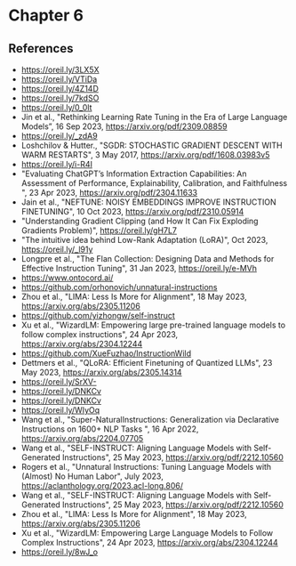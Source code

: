 # Chapter 6

## References 

* https://oreil.ly/3LX5X
* https://oreil.ly/VTiDa
* https://oreil.ly/4Z14D
* https://oreil.ly/7kdSO
* https://oreil.ly/0_0lt
* Jin et al., "Rethinking Learning Rate Tuning in the Era of Large Language Models”, 16 Sep 2023, https://arxiv.org/pdf/2309.08859 
* https://oreil.ly/_zdA9
* Loshchilov & Hutter., "SGDR: STOCHASTIC GRADIENT DESCENT WITH WARM RESTARTS", 3 May 2017, https://arxiv.org/pdf/1608.03983v5
* https://oreil.ly/i-R4I 
* "Evaluating ChatGPT’s Information Extraction Capabilities: An Assessment of Performance, Explainability, Calibration, and Faithfulness ", 23 Apr 2023, https://arxiv.org/pdf/2304.11633
* Jain et al., "NEFTUNE: NOISY EMBEDDINGS IMPROVE INSTRUCTION FINETUNING", 10 Oct 2023, https://arxiv.org/pdf/2310.05914
* "Understanding Gradient Clipping (and How It Can Fix Exploding Gradients Problem)", https://oreil.ly/gH7L7
* "The intuitive idea behind Low-Rank Adaptation (LoRA)", Oct 2023, https://oreil.ly/_l91y
* Longpre et al., "The Flan Collection: Designing Data and Methods for Effective Instruction Tuning", 31 Jan 2023, https://oreil.ly/e-MVh
* https://www.ontocord.ai/
* https://github.com/orhonovich/unnatural-instructions
* Zhou et al., "LIMA: Less Is More for Alignment", 18 May 2023, https://arxiv.org/abs/2305.11206
* https://github.com/yizhongw/self-instruct
* Xu et al., "WizardLM: Empowering large pre-trained language models to follow complex instructions", 24 Apr 2023, https://arxiv.org/abs/2304.12244
* https://github.com/XueFuzhao/InstructionWild
* Dettmers et al., "QLoRA: Efficient Finetuning of Quantized LLMs", 23 May 2023, https://arxiv.org/abs/2305.14314
* https://oreil.ly/SrXV-
* https://oreil.ly/DNKCv
* https://oreil.ly/DNKCv
* https://oreil.ly/WIyOq
* Wang et al., "Super-NaturalInstructions: Generalization via Declarative Instructions on 1600+ NLP Tasks ", 16 Apr 2022, https://arxiv.org/abs/2204.07705
* Wang et al., "SELF-INSTRUCT: Aligning Language Models with Self-Generated Instructions", 25 May 2023, https://arxiv.org/pdf/2212.10560
* Rogers et al., "Unnatural Instructions: Tuning Language Models with (Almost) No Human Labor", July 2023, https://aclanthology.org/2023.acl-long.806/
* Wang et al., "SELF-INSTRUCT: Aligning Language Models with Self-Generated Instructions", 25 May 2023, https://arxiv.org/pdf/2212.10560
* Zhou et al., "LIMA: Less Is More for Alignment", 18 May 2023, https://arxiv.org/abs/2305.11206
* Xu et al., "WizardLM: Empowering Large Language Models to Follow Complex Instructions", 24 Apr 2023, https://arxiv.org/abs/2304.12244
* https://oreil.ly/8wJ_o
